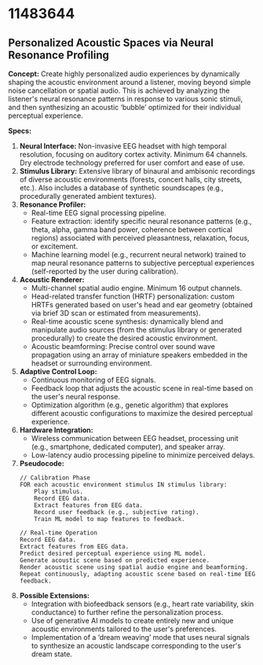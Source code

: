 # 11483644

## Personalized Acoustic Spaces via Neural Resonance Profiling

**Concept:** Create highly personalized audio experiences by dynamically shaping the acoustic environment around a listener, moving beyond simple noise cancellation or spatial audio. This is achieved by analyzing the listener's neural resonance patterns in response to various sonic stimuli, and then synthesizing an acoustic ‘bubble’ optimized for their individual perceptual experience.

**Specs:**

1.  **Neural Interface:** Non-invasive EEG headset with high temporal resolution, focusing on auditory cortex activity. Minimum 64 channels. Dry electrode technology preferred for user comfort and ease of use.
2.  **Stimulus Library:** Extensive library of binaural and ambisonic recordings of diverse acoustic environments (forests, concert halls, city streets, etc.). Also includes a database of synthetic soundscapes (e.g., procedurally generated ambient textures).
3.  **Resonance Profiler:**
    *   Real-time EEG signal processing pipeline.
    *   Feature extraction: identify specific neural resonance patterns (e.g., theta, alpha, gamma band power, coherence between cortical regions) associated with perceived pleasantness, relaxation, focus, or excitement.
    *   Machine learning model (e.g., recurrent neural network) trained to map neural resonance patterns to subjective perceptual experiences (self-reported by the user during calibration).
4.  **Acoustic Renderer:**
    *   Multi-channel spatial audio engine. Minimum 16 output channels.
    *   Head-related transfer function (HRTF) personalization: custom HRTFs generated based on user's head and ear geometry (obtained via brief 3D scan or estimated from measurements).
    *   Real-time acoustic scene synthesis: dynamically blend and manipulate audio sources (from the stimulus library or generated procedurally) to create the desired acoustic environment.
    *   Acoustic beamforming: Precise control over sound wave propagation using an array of miniature speakers embedded in the headset or surrounding environment.
5.  **Adaptive Control Loop:**
    *   Continuous monitoring of EEG signals.
    *   Feedback loop that adjusts the acoustic scene in real-time based on the user's neural response.
    *   Optimization algorithm (e.g., genetic algorithm) that explores different acoustic configurations to maximize the desired perceptual experience.
6.  **Hardware Integration:**
    *   Wireless communication between EEG headset, processing unit (e.g., smartphone, dedicated computer), and speaker array.
    *   Low-latency audio processing pipeline to minimize perceived delays.
7. **Pseudocode:**
    ```
    // Calibration Phase
    FOR each acoustic environment stimulus IN stimulus library:
        Play stimulus.
        Record EEG data.
        Extract features from EEG data.
        Record user feedback (e.g., subjective rating).
        Train ML model to map features to feedback.

    // Real-time Operation
    Record EEG data.
    Extract features from EEG data.
    Predict desired perceptual experience using ML model.
    Generate acoustic scene based on predicted experience.
    Render acoustic scene using spatial audio engine and beamforming.
    Repeat continuously, adapting acoustic scene based on real-time EEG feedback.
    ```
8. **Possible Extensions:**
    * Integration with biofeedback sensors (e.g., heart rate variability, skin conductance) to further refine the personalization process.
    * Use of generative AI models to create entirely new and unique acoustic environments tailored to the user's preferences.
    * Implementation of a ‘dream weaving’ mode that uses neural signals to synthesize an acoustic landscape corresponding to the user's dream state.
